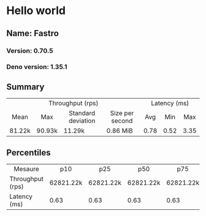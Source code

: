 # Hello world
## Name: Fastro 

### Version: 0.70.5
### Deno version: 1.35.1

## Summary
<table>
<tr>
    <td align="center" colspan="4">Throughput (rps)</td>
    <td align="center" colspan="3">Latency (ms)</td>
</tr>
<tr>
    <td align="center">Mean</td>
    <td align="center">Max</td>
    <td align="center">Standard deviation</td>
    <td align="center">Size per second</td>
    <td align="center">Avg</td>
    <td align="center">Min</td>
    <td align="center">Max</td>
</tr>
<tr>
    <td>81.22k</td>
    <td>90.93k</td>
    <td>11.29k</td>
    <td>0.86 MiB</td>
    <td>0.78</td>
    <td>0.52</td>
    <td>3.35</td>
</tr>
</table>

## Percentiles

<table>
<tr>
  <td align="center">Mesaure</td>
  <td align="center">p10</td>
  <td align="center">p25</td>
  <td align="center">p50</td>
  <td align="center">p75</td>
  <td align="center">p90</td>
  <td align="center">p95</td>
  <td align="center">p99</td>
</tr>
<tr>
  <td>Throughput (rps)</td>
  <td>62821.22k</td>
  <td>62821.22k</td>
  <td>62821.22k</td>
  <td>62821.22k</td>
  <td>90036.34k</td>
  <td>90932.18k</td>
  <td>90932.18k</td>
</tr>
<tr>
  <td>Latency (ms)</td>
  <td>0.63</td>
  <td>0.63</td>
  <td>0.63</td>
  <td>0.63</td>
  <td>0.95</td>
  <td>1.28</td>
  <td>1.96</td>
</tr>
</table>
